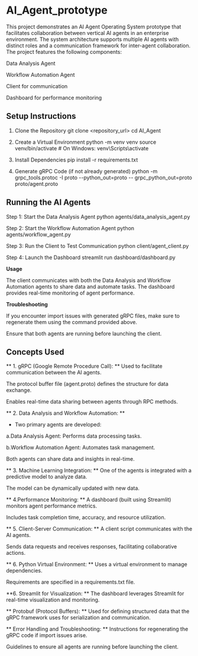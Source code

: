 # AI_Agent_prototype
This project demonstrates an AI Agent Operating System prototype that facilitates collaboration between vertical AI agents in an enterprise environment. The system architecture supports multiple AI agents with distinct roles and a communication framework for inter-agent collaboration. The project features the following components:

Data Analysis Agent

Workflow Automation Agent

Client for communication

Dashboard for performance monitoring

## Setup Instructions

1. Clone the Repository
   git clone <repository_url>
   cd AI_Agent

2. Create a Virtual Environment
    python -m venv venv
    source venv/bin/activate  # On Windows: venv\Scripts\activate

3. Install Dependencies
   pip install -r requirements.txt

4. Generate gRPC Code (if not already generated)
   python -m grpc_tools.protoc -I proto --python_out=proto -- 
   grpc_python_out=proto proto/agent.proto

## Running the AI Agents

Step 1: Start the Data Analysis Agent
        python agents/data_analysis_agent.py
        
Step 2: Start the Workflow Automation Agent 
        python agents/workflow_agent.py

 Step 3: Run the Client to Test Communication
         python client/agent_client.py

 Step 4: Launch the Dashboard
         streamlit run dashboard/dashboard.py

**Usage**

The client communicates with both the Data Analysis and Workflow Automation agents to share data and automate tasks. The dashboard provides real-time monitoring of agent performance.

**Troubleshooting**

If you encounter import issues with generated gRPC files, make sure to regenerate them using the command provided above.

Ensure that both agents are running before launching the client.


## Concepts Used

** 1. gRPC (Google Remote Procedure Call):
**
Used to facilitate communication between the AI agents.

The protocol buffer file (agent.proto) defines the structure for data exchange.

Enables real-time data sharing between agents through RPC methods.

** 2. Data Analysis and Workflow Automation:
**
* Two primary agents are developed:

a.Data Analysis Agent: Performs data processing tasks.

b.Workflow Automation Agent: Automates task management.

Both agents can share data and insights in real-time.

** 3. Machine Learning Integration:
**
One of the agents is integrated with a predictive model to analyze data.

The model can be dynamically updated with new data.

** 4.Performance Monitoring:
**
A dashboard (built using Streamlit) monitors agent performance metrics.

Includes task completion time, accuracy, and resource utilization.

** 5. Client-Server Communication:
**
A client script communicates with the AI agents.

Sends data requests and receives responses, facilitating collaborative actions.

** 6. Python Virtual Environment:
**
Uses a virtual environment to manage dependencies.

Requirements are specified in a requirements.txt file.

**6. Streamlit for Visualization:
**
The dashboard leverages Streamlit for real-time visualization and monitoring.

** Protobuf (Protocol Buffers):
**
Used for defining structured data that the gRPC framework uses for serialization and communication.

** Error Handling and Troubleshooting:
**
Instructions for regenerating the gRPC code if import issues arise.

Guidelines to ensure all agents are running before launching the client.
